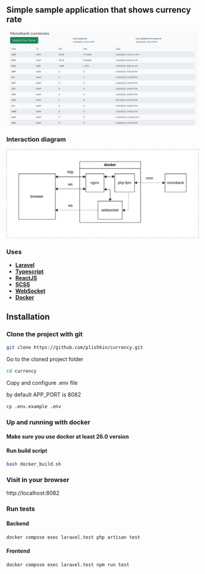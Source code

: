 ## Simple sample application that shows currency rate

![scrrenshot](https://raw.githubusercontent.com/plishkin/currency/main/screenshot.png)

### Interaction diagram

![diagram](https://raw.githubusercontent.com/plishkin/currency/main/diagram.svg)

### Uses

- **[Laravel](https://laravel.com/)**
- **[Typescript](https://www.typescriptlang.org/)**
- **[ReactJS](https://reactjs.org/)**
- **[SCSS](https://sass-lang.com/)**
- **[WebSocket](https://en.wikipedia.org/wiki/WebSocket)**
- **[Docker](https://www.docker.com/)**

## Installation

### Clone the project with git

```bash
git clone https://github.com/plishkin/currency.git
```

Go to the cloned project folder

```bash
cd currency
```

Copy and configure .env file

by default APP_PORT is 8082

```bash
cp .env.example .env
```


### Up and running with docker

#### Make sure you use docker at least 26.0 version
#### Run build script

```bash
bash docker_build.sh
```

### Visit in your browser

http://localhost:8082

### Run tests

#### Backend

```bash
docker compose exec laravel.test php artisan test
```

#### Frontend

```bash
docker compose exec laravel.test npm run test
```
